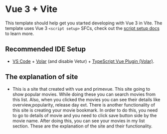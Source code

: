 # Vue 3 + Vite

This template should help get you started developing with Vue 3 in Vite. The template uses Vue 3 `<script setup>` SFCs, check out the [script setup docs](https://v3.vuejs.org/api/sfc-script-setup.html#sfc-script-setup) to learn more.

## Recommended IDE Setup

- [VS Code](https://code.visualstudio.com/) + [Volar](https://marketplace.visualstudio.com/items?itemName=Vue.volar) (and disable Vetur) + [TypeScript Vue Plugin (Volar)](https://marketplace.visualstudio.com/items?itemName=Vue.vscode-typescript-vue-plugin).

## The explanation of site

- This is a site that created with vue and primevue. This site going to show popular movies. While doing these you can search movies from this list. Also, when you clicked the movies you can see their details like overview,popularity, release day ext. There is another functionality of this site is creating your movie bookmark. In order to do this, you need to go to details of movie and you need to click save button side by the movie name. After doing this, you can see your movies in my list section. These are the explanation of the site and their functionality.
